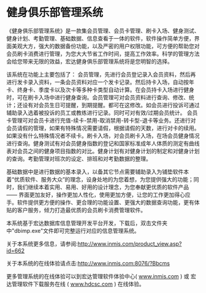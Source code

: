 # 健身俱乐部管理系统

《健身俱乐部管理系统》是一款集会员管理、会员卡管理、刷卡入场、健身测试、健身计划、考勤管理、基础数据、信息查看于一体的软件，软件操作简单方便，界面美观大方，强大的数据备份功能，以及严密的用户权限功能，可方便的帮助您对会员刷卡消费进行管理，为您大大节省工作时间，提高工作效率。科学的管理方法会给您带来无限的效益，宏达健身俱乐部管理系统将是您明智的选择。

该系统在功能上主要包括了： 会员管理，先进行会员登记录入会员资料，然后再进行发卡录入资料，一条会员资料对应一个发卡记录。然后持卡入场，自动按年卡、终身卡、季度卡以及次卡等多种卡类型自动计算。在会员持卡入场进行健身时，可在刷卡入场中进行健身查询。会员管理可对会员资料进行查询、修改、统计；还设有对会员生日可提醒，到期提醒。都可在这修改。如会员进行投诉可通过辅助录入选着被投诉的员工或教练进行记录。同时可对有效/过期会员统计。 会员卡管理可对会员卡进行充值-续卡-禁用-取消禁用-转卡型-退卡等业务。还进行对会员请假的管理，如果有特殊情况需要请假，根据请假的天数，进行对卡的续用。如果没有什么特殊情况者不续卡。刷卡入场，对会员刷卡入场，在场会员健身情况进行查询。健身测试有对会员健身指数的登记和国家标准成年人体质的测定有曲线表对会员之间的健身项目指数的对比。健身计划有对健身计划的制定和对健身计划的查询。考勤管理对班次的设定、排班和对考勤数据的整理。

基础数据中是进行数据的基本录入，以备其它节点需要辅助录入为铺垫软件本着“优质软件、服务大众”的理念，设身处地的为您着想，为您提供强大的功能；同时，我们继续本着实用、易用、好用的设计理念，为您奉献更优质的软件产品 —— 界面更加友好，操作更加人性化，使用更加方便，让您的工作更加得心应手。软件提供更方便的操作、更合理的功能设置、更强大的数据查询功能，更有体贴的客户服务，倾力打造最优质的会员刷卡消费管理软件。

本系统基于宏达数据库信息管理开发平台开发，下载后，双击文件夹中"dbimp.exe"文件即可完整运行对应的信息管理系统。

关于本系统更多信息，请参阅:http://www.inmis.com/product_view.asp?id=662

关于本系统的在线体验请点击:http://www.inmis.com:8076/?Bbcms

更多管理系统的在线体验可以到宏达管理软件体验中心( www.inmis.com ) 或 宏达管理软件下载服务在线 ( www.hdcsc.com ) 在线体验。

